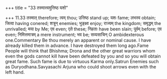+++
title = "33 तस्मात्त्वमुत्तिष्ठ यशो"

+++
11.33 तस्मात् therefore; त्वम् thou; उत्तिष्ठ stand up; यशः fame; लभस्व
obtain; जित्वा having conered; शत्रून् enemies; भुङ्क्ष्व enjoy; राज्यम्
the kingdom; समृद्धम् the unrivalled; मया by Me; एव even; एते these;
निहताः have been slain; पूर्वम् before; एव even; निमित्तमात्रम् a mere
instrument; भव be; सव्यसाचिन् O ambidexterous one.Commentary Be thou
merely an apparent or nominal cause. I have already killed them in
advance. I have destroyed them long ago.Fame People will think that
Bhishma; Drona and the other great warriors whom even the gods cannot
kill have been defeated by you and so you will obtain great fame. Such
fame is due to virtuous Karma only.Satrun Enemies such as
Duryodhana.Savyasachi Arjuna who could shoot arrows even with the left
hand.

